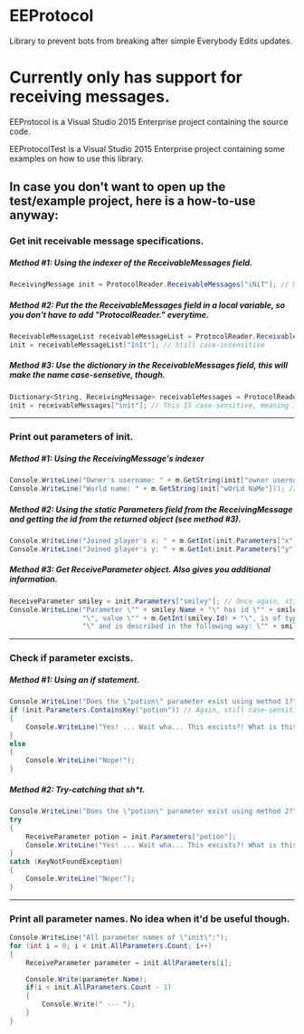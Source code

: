 # EEProtocol
Library to prevent bots from breaking after simple Everybody Edits updates.

# Currently only has support for receiving messages.
EEProtocol is a Visual Studio 2015 Enterprise project containing the source code.

EEProtocolTest is a Visual Studio 2015 Enterprise project containing some examples on how to use this library.

## In case you don't want to open up the test/example project, here is a how-to-use anyway:

### Get init receivable message specifications.
##### Method #1: Using the indexer of the ReceivableMessages field.
```C#
ReceivingMessage init = ProtocolReader.ReceivableMessages["iNiT"]; // Not case-sensitive.
```
##### Method #2: Put the the ReceivableMessages field in a local variable, so you don't have to add "ProtocolReader." everytime.
```C#
ReceivableMessageList receivableMessageList = ProtocolReader.ReceivableMessages;
init = receivableMessageList["InIt"]; // Still case-insensitive
```
##### Method #3: Use the dictionary in the ReceivableMessages field, this will make the name case-sensetive, though.
```C#
Dictionary<String, ReceivingMessage> receivableMessages = ProtocolReader.ReceivableMessages.ReceivableMessages;
init = receivableMessages["init"]; // This IS case-sensitive, meaning it has to be entirely lower-case.
```


-----
### Print out parameters of init.
##### Method #1: Using the ReceivingMessage's indexer
```C#
Console.WriteLine("Owner's username: " + m.GetString(init["owner username"]));
Console.WriteLine("World name: " + m.GetString(init["wOrLd NaMe"])); // Not case-sensitive.
```
##### Method #2: Using the static Parameters field from the ReceivingMessage and getting the id from the returned object (see method #3).
```C#
Console.WriteLine("Joined player's x: " + m.GetInt(init.Parameters["x"].Id)); // This IS case-sensitive, meaning it has to be entirely lower-case.
Console.WriteLine("Joined player's y: " + m.GetInt(init.Parameters["y"].Id));
```
##### Method #3: Get ReceiveParameter object. Also gives you additional information.
```C#
ReceiveParameter smiley = init.Parameters["smiley"]; // Once again, still case-sensitive.
Console.WriteLine("Parameter \"" + smiley.Name + "\" has id \"" + smiley.Id +
                  "\", value \"" + m.GetInt(smiley.Id) + "\", is of type \"" + smiley.Type +
                  "\" and is described in the following way: \"" + smiley.Description + "\".");
```


-----
### Check if parameter excists.
##### Method #1: Using an if statement.
```C#
Console.WriteLine("Does the \"potion\" parameter exist using method 1?");
if (init.Parameters.ContainsKey("potion")) // Again, still case-sensitive.
{
    Console.WriteLine("Yes! ... Wait wha... This excists?! What is this wizardry?!?!");
}
else
{
    Console.WriteLine("Nope!");
}
```
##### Method #2: Try-catching that sh*t.
```C#
Console.WriteLine("Does the \"potion\" parameter exist using method 2?");
try
{
    ReceiveParameter potion = init.Parameters["potion"];
    Console.WriteLine("Yes! ... Wait wha... This excists?! What is this wizardry?!?!");
}
catch (KeyNotFoundException)
{
    Console.WriteLine("Nope!");
}
```


-----
### Print all parameter names. No idea when it'd be useful though.
```C#
Console.WriteLine("All parameter names of \"init\":");
for (int i = 0; i < init.AllParameters.Count; i++)
{
    ReceiveParameter parameter = init.AllParameters[i];

    Console.Write(parameter.Name);
    if(i < init.AllParameters.Count - 1)
    {
        Console.Write(" --- ");
    }
}
```
